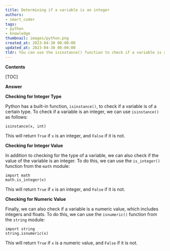 ```yaml
---
title: Determining if a variable is an integer
authors:
- smart_coder
tags:
- python
- knowledge
thumbnail: images/python.png
created_at: 2023-04-30 00:00:00
updated_at: 2023-04-30 00:00:00
tldr: You can use the isinstance() function to check if a variable is an integer in Python.
---
```


**Contents**

[TOC]

**Answer**

**Checking for Integer Type**

Python has a built-in function, `isinstance()`, to check if a variable is of a certain type. To check if a variable is an integer, we can use `isinstance()` as follows:

```
isinstance(x, int)
```

This will return `True` if `x` is an integer, and `False` if it is not.

**Checking for Integer Value**

In addition to checking for the type of a variable, we can also check if the value of the variable is an integer. To do this, we can use the `is_integer()` function from the `math` module:

```
import math
math.is_integer(x)
```

This will return `True` if `x` is an integer, and `False` if it is not.

**Checking for Numeric Value**

Finally, we can also check if a variable is a numeric value, which includes integers and floats. To do this, we can use the `isnumeric()` function from the `string` module:

```
import string
string.isnumeric(x)
```

This will return `True` if `x` is a numeric value, and `False` if it is not.
